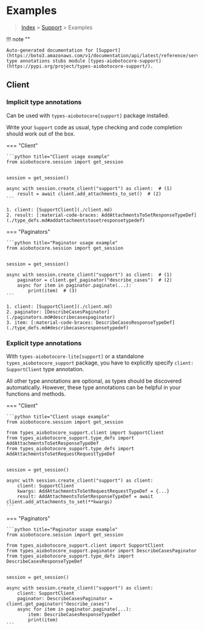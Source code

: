 # Examples

> [Index](../README.md) > [Support](./README.md) > Examples

!!! note ""

    Auto-generated documentation for [Support](https://boto3.amazonaws.com/v1/documentation/api/latest/reference/services/support.html#Support)
    type annotations stubs module [types-aiobotocore-support](https://pypi.org/project/types-aiobotocore-support/).

## Client

### Implicit type annotations

Can be used with `types-aiobotocore[support]` package installed.

Write your `Support` code as usual,
type checking and code completion should work out of the box.



=== "Client"

    ```python title="Client usage example"
    from aiobotocore.session import get_session


    session = get_session()

    async with session.create_client("support") as client:  # (1)
        result = await client.add_attachments_to_set()  # (2)
    ```

    1. client: [SupportClient](./client.md)
    2. result: [:material-code-braces: AddAttachmentsToSetResponseTypeDef](./type_defs.md#addattachmentstosetresponsetypedef) 



=== "Paginators"

    ```python title="Paginator usage example"
    from aiobotocore.session import get_session


    session = get_session()

    async with session.create_client("support") as client:  # (1)
        paginator = client.get_paginator("describe_cases")  # (2)
        async for item in paginator.paginate(...):
            print(item)  # (3)
    ```

    1. client: [SupportClient](./client.md)
    2. paginator: [DescribeCasesPaginator](./paginators.md#describecasespaginator)
    3. item: [:material-code-braces: DescribeCasesResponseTypeDef](./type_defs.md#describecasesresponsetypedef) 




### Explicit type annotations

With `types-aiobotocore-lite[support]`
or a standalone `types_aiobotocore_support` package, you have to explicitly specify
`client: SupportClient` type annotation.

All other type annotations are optional, as types should be discovered automatically.
However, these type annotations can be helpful in your functions and methods.


=== "Client"

    ```python title="Client usage example"
    from aiobotocore.session import get_session

    from types_aiobotocore_support.client import SupportClient
    from types_aiobotocore_support.type_defs import AddAttachmentsToSetResponseTypeDef
    from types_aiobotocore_support.type_defs import AddAttachmentsToSetRequestRequestTypeDef


    session = get_session()

    async with session.create_client("support") as client:
        client: SupportClient
        kwargs: AddAttachmentsToSetRequestRequestTypeDef = {...}
        result: AddAttachmentsToSetResponseTypeDef = await client.add_attachments_to_set(**kwargs)
    ```



=== "Paginators"

    ```python title="Paginator usage example"
    from aiobotocore.session import get_session

    from types_aiobotocore_support.client import SupportClient
    from types_aiobotocore_support.paginator import DescribeCasesPaginator
    from types_aiobotocore_support.type_defs import DescribeCasesResponseTypeDef


    session = get_session()

    async with session.create_client("support") as client:
        client: SupportClient
        paginator: DescribeCasesPaginator = client.get_paginator("describe_cases")
        async for item in paginator.paginate(...):
            item: DescribeCasesResponseTypeDef
            print(item)
    ```


